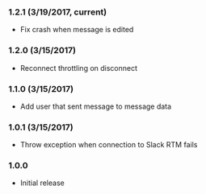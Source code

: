 ### 1.2.1 (3/19/2017, current)
* Fix crash when message is edited

### 1.2.0 (3/15/2017)
* Reconnect throttling on disconnect

### 1.1.0 (3/15/2017)
* Add user that sent message to message data

### 1.0.1 (3/15/2017)
* Throw exception when connection to Slack RTM fails
### 1.0.0
* Initial release
